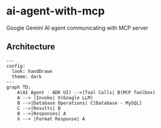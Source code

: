 # ai-agent-with-mcp
Google Gemini AI agent communicating with MCP server


## Architecture

```mermaid
---
config:
  look: handDrawn
  theme: dark
---
graph TD;
    A(AI Agent - ADK UI) -->|Tool Calls| B(MCP Toolbox)
    A --> |Invoke| X(Google LLM)
    B -->|Database Operations| C[Database - MySQL]
    C -->|Results| B
    B -->|Responses| A
    X --> |Format Response| A

```